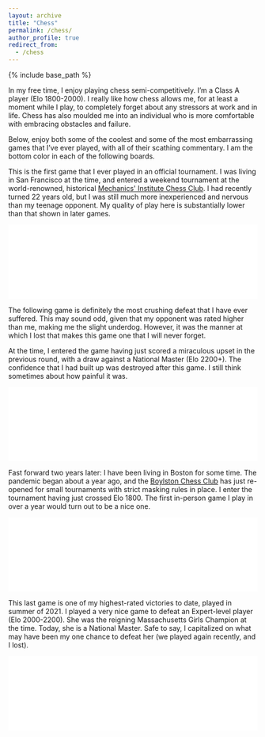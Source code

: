 ```yaml
---
layout: archive
title: "Chess"
permalink: /chess/
author_profile: true
redirect_from:
  - /chess
---
```


{% include base_path %}

In my free time, I enjoy playing chess semi-competitively. I’m a Class A player (Elo 1800-2000). I really like how chess allows me, for at least a moment while I play, to completely forget about any stressors at work and in life. Chess has also moulded me into an individual who is more comfortable with embracing obstacles and failure.

Below, enjoy both some of the coolest and some of the most embarrassing games that I’ve ever played, with all of their scathing commentary. I am the bottom color in each of the following boards.

This is the first game that I ever played in an official tournament. I was living in San Francisco at the time, and entered a weekend tournament at the world-renowned, historical [Mechanics' Institute Chess Club](https://www.milibrary.org/chess). I had recently turned 22 years old, but I was still much more inexperienced and nervous than my teenage opponent. My quality of play here is substantially lower than that shown in later games.

<iframe id="9835445" allowtransparency="true" frameborder="0" style="width:100%;border:none;" src="//www.chess.com/emboard?id=9835445"></iframe><script>window.addEventListener("message",e=>{e['data']&&"9835445"===e['data']['id']&&document.getElementById(`${e['data']['id']}`)&&(document.getElementById(`${e['data']['id']}`).style.height=`${e['data']['frameHeight']+30}px`)});</script>

The following game is definitely the most crushing defeat that I have ever suffered. This may sound odd, given that my opponent was rated higher than me, making me the slight underdog. However, it was the manner at which I lost that makes this game one that I will never forget.

At the time, I entered the game having just scored a miraculous upset in the previous round, with a draw against a National Master (Elo 2200+). The confidence that I had built up was destroyed after this game. I still think sometimes about how painful it was.

<iframe id="9835437" allowtransparency="true" frameborder="0" style="width:100%;border:none;" src="//www.chess.com/emboard?id=9835437"></iframe><script>window.addEventListener("message",e=>{e['data']&&"9835437"===e['data']['id']&&document.getElementById(`${e['data']['id']}`)&&(document.getElementById(`${e['data']['id']}`).style.height=`${e['data']['frameHeight']+30}px`)});</script>

Fast forward two years later: I have been living in Boston for some time. The pandemic began about a year ago, and the [Boylston Chess Club](https://boylstonchess.org/) has just re-opened for small tournaments with strict masking rules in place. I enter the tournament having just crossed Elo 1800. The first in-person game I play in over a year would turn out to be a nice one.

<iframe id="9835431" allowtransparency="true" frameborder="0" style="width:100%;border:none;" src="//www.chess.com/emboard?id=9835431"></iframe><script>window.addEventListener("message",e=>{e['data']&&"9835431"===e['data']['id']&&document.getElementById(`${e['data']['id']}`)&&(document.getElementById(`${e['data']['id']}`).style.height=`${e['data']['frameHeight']+30}px`)});</script>

This last game is one of my highest-rated victories to date, played in summer of 2021. I played a very nice game to defeat an Expert-level player (Elo 2000-2200). She was the reigning Massachusetts Girls Champion at the time. Today, she is a National Master. Safe to say, I capitalized on what may have been my one chance to defeat her (we played again recently, and I lost).

<iframe id="9835425" allowtransparency="true" frameborder="0" style="width:100%;border:none;" src="//www.chess.com/emboard?id=9835425"></iframe><script>window.addEventListener("message",e=>{e['data']&&"9835425"===e['data']['id']&&document.getElementById(`${e['data']['id']}`)&&(document.getElementById(`${e['data']['id']}`).style.height=`${e['data']['frameHeight']+30}px`)});</script>